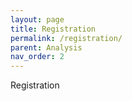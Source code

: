 ```yaml
---
layout: page
title: Registration
permalink: /registration/
parent: Analysis
nav_order: 2
---
```


Registration